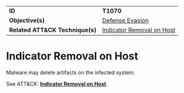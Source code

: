 |||
|---------|------------------------|
|**ID**|**T1070**|
|**Objective(s)**| [Defense Evasion](https://github.com/MBCProject/mbc-markdown/tree/master/defense-evasion)|
|**Related ATT&CK Technique(s)**|[Indicator Removal on Host](https://attack.mitre.org/techniques/T1070)|


Indicator Removal on Host
=========================
Malware may delete artifacts on the infected system. 

See ATT&CK: [**Indicator Removal on Host**](https://attack.mitre.org/techniques/T1070).